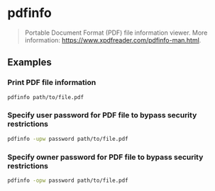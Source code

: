 # pdfinfo

> Portable Document Format (PDF) file information viewer. More information: <https://www.xpdfreader.com/pdfinfo-man.html>.

## Examples

### Print PDF file information

```bash
pdfinfo path/to/file.pdf
```

### Specify user password for PDF file to bypass security restrictions

```bash
pdfinfo -upw password path/to/file.pdf
```

### Specify owner password for PDF file to bypass security restrictions

```bash
pdfinfo -opw password path/to/file.pdf
```
